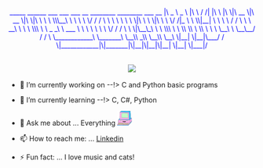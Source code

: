 <div align="center">
<p style="color:blue">
  _____ ______       ___    ___      ___       __   ________  ________  ___  __       
|\   _ \  _   \    |\  \  /  /|    |\  \     |\  \|\   __  \|\   __  \|\  \|\  \     
\ \  \\\__\ \  \   \ \  \/  / /    \ \  \    \ \  \ \  \|\  \ \  \|\  \ \  \/  /|_   
 \ \  \\|__| \  \   \ \    / /      \ \  \  __\ \  \ \  \\\  \ \   _  _\ \   ___  \  
  \ \  \    \ \  \   \/  /  /        \ \  \|\__\_\  \ \  \\\  \ \  \\  \\ \  \\ \  \ 
   \ \__\    \ \__\__/  / /           \ \____________\ \_______\ \__\\ _\\ \__\\ \__\
    \|__|     \|__|\___/ /             \|____________|\|_______|\|__|\|__|\|__| \|__|
                  \|___|/                                                            
 </p> 
  </div>
  <br>

<!-- <img src="https://www.freepik.com/premium-vector/mobile-app-development-background_5546916.htm#page=4&query=code&position=30"> -->
<!-- <img src="/images/612.jpg" > --> 

<div align="center">
<img src="/Images/MOSHED-2021-5-5-15-53-22.gif" >
</div>


- 🔭 I’m currently working on --!> C  and Python basic programs

- 🌱 I’m currently learning --!> C, C#, Python 
- 💬 Ask me about ... Everything <img src="/Images/giphy.gif" width="30" height="30" />
- 📫 How to reach me: ... [Linkedin](https://www.linkedin.com/in/raimundo-gallino-bb60671b6/)
- ⚡ Fun fact: ... I love music and cats!

